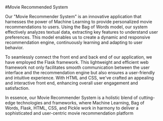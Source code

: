 #Movie Recommended System


Our "Movie Recommender System" is an innovative application that harnesses the power of Machine Learning to provide personalized movie recommendations to users. Using the Bag of Words model, our system effectively analyzes textual data, extracting key features to understand user preferences. This model enables us to create a dynamic and responsive recommendation engine, continuously learning and adapting to user behavior.

To seamlessly connect the front end and back end of our application, we have employed the Flask framework. This lightweight and efficient web framework not only facilitates smooth communication between the user interface and the recommendation engine but also ensures a user-friendly and intuitive experience. With HTML and CSS, we've crafted an appealing and interactive front end, enhancing overall user engagement and satisfaction.

In essence, our Movie Recommender System is a holistic blend of cutting-edge technologies and frameworks, where Machine Learning, Bag of Words, Flask, HTML, CSS, and Pickle work in harmony to deliver a sophisticated and user-centric movie recommendation platform
